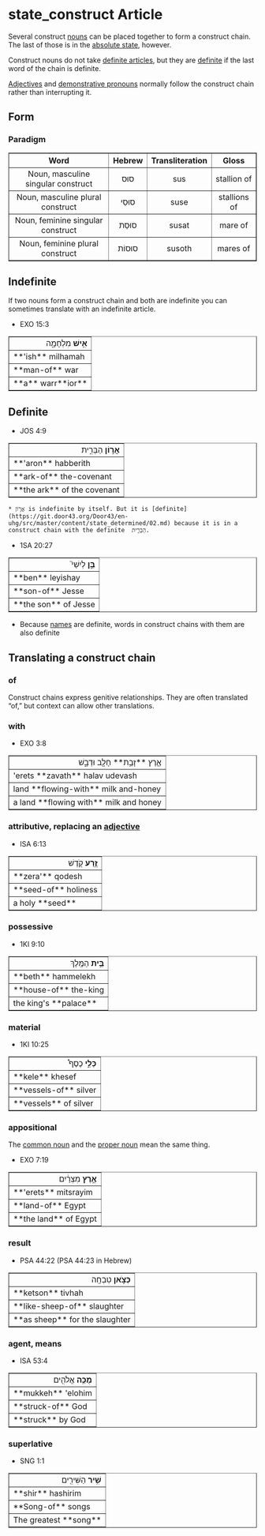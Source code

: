 # state_construct Article
Several construct [nouns](https://git.door43.org/Door43/en-uhg/src/master/content/noun/02.md) can be placed together to form a construct chain. The last of those is in the [absolute state](https://git.door43.org/Door43/en-uhg/src/master/content/state_absolute/02.md), however.

Construct nouns do not take [definite articles](https://git.door43.org/Door43/en-uhg/src/master/content/particle_definite_article/02.md), but they are [definite](https://git.door43.org/Door43/en-uhg/src/master/content/state_determined/02.md) if the last word of the chain is definite. 

[Adjectives](https://git.door43.org/Door43/en-uhg/src/master/content/adjective/02.md) and [demonstrative pronouns](https://git.door43.org/Door43/en-uhg/src/master/content/pronoun_demonstrative/02.md) normally follow the construct chain rather than interrupting it. 

## Form

### Paradigm

<table border="1" class="docutils">
<tr class="row-odd"><th>Word</th><th>Hebrew</th><th>Transliteration</th><th>Gloss</th>
</tr>
<tr class="row-even" align="center"><td>Noun, masculine singular construct</td><td>סוּס</td><td>sus</td><td>stallion of</td>
</tr>
<tr class="row-even" align="center"><td>Noun, masculine plural construct</td><td>סוּסֵי</td><td>suse</td><td>stallions of</td>
</tr>
<tr class="row-even" align="center"><td>Noun, feminine singular construct</td><td>סוּסַת</td><td>susat</td><td>mare of</td>
</tr>
<tr class="row-even" align="center"><td>Noun, feminine plural construct</td><td>סוּסוֹת</td><td>susoth</td><td>mares of</td>
</tr>
</tbody>
</table>

## Indefinite

If two nouns form a construct chain and both are indefinite you can sometimes translate with an indefinite article.

* EXO 15:3
<table border="1" class="docutils">
<colgroup>
<col width="100%" />
</colgroup>
<tbody valign="top">
<tr class="row-odd" align="right"><td><b>אִ֣ישׁ</b> מִלְחָמָ֑ה</td>
</tr>
<tr class="row-even"><td>**'ish** milhamah</td>
</tr>
<tr class="row-odd"><td>**man-of** war</td>
</tr>
<tr class="row-even"><td>**a** warr**ior**</td>
</tr>
</tbody>
</table>

## Definite

* JOS 4:9
<table border="1" class="docutils">
<colgroup>
<col width="100%" />
</colgroup>
<tbody valign="top">
<tr class="row-odd" align="right"><td><b>אֲר֣וֹן</b> הַבְּרִ֑ית</td>
</tr>
<tr class="row-even"><td>**'aron** habberith</td>
</tr>
<tr class="row-odd"><td>**ark-of** the-covenant</td>
</tr>
<tr class="row-even"><td>**the ark** of the covenant</td>
</tr>
</tbody>
</table>

    * אֲר֣וֹן is indefinite by itself. But it is [definite](https://git.door43.org/Door43/en-uhg/src/master/content/state_determined/02.md) because it is in a construct chain with the definite  הַבְּרִ֑ית.

* 1SA 20:27 
<table border="1" class="docutils">
<colgroup>
<col width="100%" />
</colgroup>
<tbody valign="top">
<tr class="row-odd" align="right"><td><b>בֵּ֣ן</b> לְיִשַׁי֮</td>
</tr>
<tr class="row-even"><td>**ben** leyishay</td>
</tr>
<tr class="row-odd"><td>**son-of** Jesse</td>
</tr>
<tr class="row-even"><td>**the son** of Jesse</td>
</tr>
</tbody>
</table>

* Because [names](https://git.door43.org/Door43/en-uhg/src/master/content/noun_proper_name/02.md) are definite, words in construct chains with them are also definite

## Translating a construct chain

### of 

Construct chains express genitive relationships. They are often translated “of,” but context can allow other translations.

### with

* EXO 3:8
<table border="1" class="docutils">
<colgroup>
<col width="100%" />
</colgroup>
<tbody valign="top">
<tr class="row-odd" align="right"><td>אֶ֛רֶץ **זָבַ֥ת** חָלָ֖ב וּדְבָ֑שׁ</td>
</tr>
<tr class="row-even"><td>'erets **zavath** halav udevash</td>
</tr>
<tr class="row-odd"><td>land **flowing-with** milk and-honey</td>
</tr>
<tr class="row-even"><td>a land **flowing with** milk and honey</td>
</tr>
</tbody>
</table>

### attributive, replacing an [adjective](https://git.door43.org/Door43/en-uhg/src/master/content/adjective/02.md#attributive)

* ISA 6:13
<table border="1" class="docutils">
<colgroup>
<col width="100%" />
</colgroup>
<tbody valign="top">
<tr class="row-odd" align="right"><td><b>זֶ֥רַע</b> קֹ֖דֶשׁ</td>
</tr>
<tr class="row-even"><td>**zera'** qodesh</td>
</tr>
<tr class="row-odd"><td>**seed-of** holiness</td>
</tr>
<tr class="row-even"><td>a holy **seed**</td>
</tr>
</tbody>
</table>

### possessive

* 1KI 9:10
<table border="1" class="docutils">
<colgroup>
<col width="100%" />
</colgroup>
<tbody valign="top">
<tr class="row-odd" align="right"><td><b>בֵּ֥ית</b> הַמֶּֽלֶךְ</td>
</tr>
<tr class="row-even"><td>**beth** hammelekh</td>
</tr>
<tr class="row-odd"><td>**house-of** the-king</td>
</tr>
<tr class="row-even"><td>the king's **palace**</td>
</tr>
</tbody>
</table>

### material

* 1KI 10:25
<table border="1" class="docutils">
<colgroup>
<col width="100%" />
</colgroup>
<tbody valign="top">
<tr class="row-odd" align="right"><td><b>כְּלֵ֣י</b> כֶסֶף֩</td>
</tr>
<tr class="row-even"><td>**kele** khesef</td>
</tr>
<tr class="row-odd"><td>**vessels-of** silver</td>
</tr>
<tr class="row-even"><td>**vessels** of silver</td>
</tr>
</tbody>
</table>

### appositional 

The [common noun](https://git.door43.org/Door43/en-uhg/src/master/content/noun_common/02.md) and the [proper noun](https://git.door43.org/Door43/en-uhg/src/master/content/noun_proper_name/02.md) mean the same thing.

* EXO  7:19
<table border="1" class="docutils">
<colgroup>
<col width="100%" />
</colgroup>
<tbody valign="top">
<tr class="row-odd" align="right"><td><b>אֶ֣רֶץ</b> מִצְרַ֔יִם</td>
</tr>
<tr class="row-even"><td>**'erets** mitsrayim</td>
</tr>
<tr class="row-odd"><td>**land-of** Egypt</td>
</tr>
<tr class="row-even"><td>**the land** of Egypt</td>
</tr>
</tbody>
</table>

### result

* PSA 44:22 (PSA 44:23 in Hebrew)
<table border="1" class="docutils">
<colgroup>
<col width="100%" />
</colgroup>
<tbody valign="top">
<tr class="row-odd" align="right"><td><b>כְּצֹ֣אן</b> טִבְחָֽה</td>
</tr>
<tr class="row-even"><td>**ketson** tivhah</td>
</tr>
<tr class="row-odd"><td>**like-sheep-of** slaughter</td>
</tr>
<tr class="row-even"><td>**as sheep** for the slaughter</td>
</tr>
</tbody>
</table>

### agent, means

* ISA 53:4
<table border="1" class="docutils">
<colgroup>
<col width="100%" />
</colgroup>
<tbody valign="top">
<tr class="row-odd" align="right"><td><b>מֻכֵּ֥ה</b> אֱלֹהִ֖ים</td>
</tr>
<tr class="row-even"><td>**mukkeh** 'elohim</td>
</tr>
<tr class="row-odd"><td>**struck-of** God</td>
</tr>
<tr class="row-even"><td>**struck** by God</td>
</tr>
</tbody>
</table>

### superlative

* SNG 1:1
<table border="1" class="docutils">
<colgroup>
<col width="100%" />
</colgroup>
<tbody valign="top">
<tr class="row-odd" align="right"><td><b>שִׁ֥יר</b> הַשִּׁירִ֖ים</td>
</tr>
<tr class="row-even"><td>**shir** hashirim</td>
</tr>
<tr class="row-odd"><td>**Song-of** songs</td>
</tr>
<tr class="row-even"><td>The greatest **song**</td>
</tr>
</tbody>
</table>